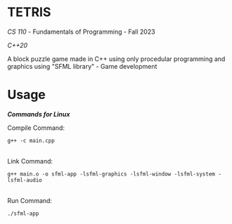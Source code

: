 # TETRIS

*CS 110* - Fundamentals of Programming - Fall 2023

*C++20*

A block puzzle game made in C++ using only procedular programming and graphics using "SFML library" - Game development 

# Usage
__*Commands for Linux*__

Compile Command:

``` g++ -c main.cpp ```
<br></br>

Link Command: 

``` g++ main.o -o sfml-app -lsfml-graphics -lsfml-window -lsfml-system -lsfml-audio ```
<br></br>

Run Command: 

``` ./sfml-app ```


